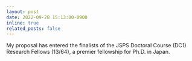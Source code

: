 ```yaml
---
layout: post
date: 2022-09-28 15:13:00-0900
inline: true
related_posts: false
---
```


My proposal has entered the finalists of the JSPS Doctoral Course (DC1) Research Fellows (13/64), a premier fellowship for Ph.D. in Japan.